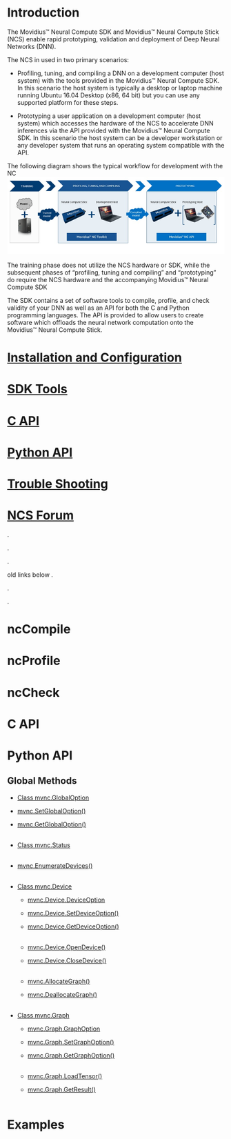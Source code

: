 # Introduction
The Movidius™ Neural Compute SDK and Movidius™ Neural Compute Stick (NCS) enable rapid prototyping, validation and deployment of Deep Neural Networks (DNN).

The NCS in used in two primary scenarios:
- Profiling, tuning, and compiling a DNN on a development computer (host system) with the tools provided in the Movidius™ Neural Compute SDK. In this scenario the host system is typically a desktop or laptop machine running Ubuntu 16.04 Desktop (x86, 64 bit) but you can use any supported platform for these steps.

- Prototyping a user application on a development computer (host system) which accesses the hardware of the NCS to accelerate DNN inferences via the API provided with the Movidius™ Neural Compute SDK. In this scenario the host system can be a developer workstation or any developer system that runs an operating system compatible with the API. 

The following diagram shows the typical workflow for development with the NC
![](images/ncs_workflow.jpg)

The training phase does not utilize the NCS hardware or SDK, while the subsequent phases of “profiling, tuning and compiling” and “prototyping” do require the NCS hardware and the accompanying Movidius™ Neural Compute SDK

The SDK contains a set of software tools to compile, profile, and check validity of your DNN as well as an API for both the C and Python programming languages.  The API is provided to allow users to create software which offloads the neural network computation onto the Movidius™ Neural Compute Stick.

# [Installation and Configuration](install.md)
# [SDK Tools](tools.md)
# [C API](c_api/c_api.md)
# [Python API](py_api/python_api.md)
# [Trouble Shooting](troubleshooting.md)
# [NCS Forum](forum.md)
. 

.
 
. 

old links below
. 

.
 
. 


# ncCompile

# ncProfile

# ncCheck

# C API

# Python API

## Global Methods

* [Class mvnc.GlobalOption](py_api/GlobalOption.md)
* [mvnc.SetGlobalOption()](py_api/SetGlobalOption.md)
* [mvnc.GetGlobalOption()](py_api/GetGlobalOption.md)<br><br>

* [Class mvnc.Status](py_api/Status.md)<br><br>

* [mvnc.EnumerateDevices()](py_api/EnumerateDevices.md)<br><br>

* [Class mvnc.Device](py_api/Class_Device.md)
  * [mvnc.Device.DeviceOption](py_api/Device.DeviceOption.md)
  * [mvnc.Device.SetDeviceOption()](py_api/Device.SetDeviceOption.md)
  * [mvnc.Device.GetDeviceOption()](py_api/Device.GetDeviceOption.md)<br><br>
  
  * [mvnc.Device.OpenDevice()](py_api/Device.OpenDevice.md)
  * [mvnc.Device.CloseDevice()](py_api/Device.CloseDevice.md)<br><br>
  
  * [mvnc.AllocateGraph()](py_api/Device.AllocateGraph.md)  
  * [mvnc.DeallocateGraph()](py_api/Device.DeallocateGraph.md)<br><br>
  
* [Class mvnc.Graph](py_api/Graph.md)
  * [mvnc.Graph.GraphOption](py_api/Graph.Class_GraphOption.md)
  * [mvnc.Graph.SetGraphOption()](py_api/Graph.SetGraphOption.md)  
  * [mvnc.Graph.GetGraphOption()](py_api/Graph.GetGraphOption.md)<br><br>
  
  * [mvnc.Graph.LoadTensor()](py_api/Graph.LoadTensor.md)  
  * [mvnc.Graph.GetResult()](py_api/Graph.GetResult.md)<br><br>
    


# Examples


